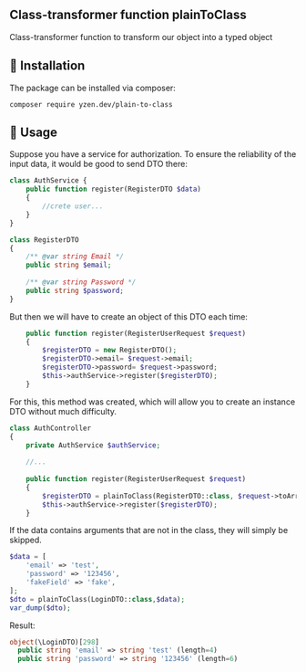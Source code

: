 ## Class-transformer function plainToClass

Class-transformer function to transform our object into a typed object

## :scroll: **Installation**
The package can be installed via composer:
```
composer require yzen.dev/plain-to-class
```

## :scroll: **Usage**
Suppose you have a service for authorization. To ensure the reliability of the input data, it would be good to send DTO there:
```php
class AuthService {
    public function register(RegisterDTO $data)
    {
        //crete user...
    }
}
```
```php
class RegisterDTO
{
    /** @var string Email */
    public string $email;
    
    /** @var string Password */
    public string $password;
}
```
But then we will have to create an object of this DTO each time:
```php
    public function register(RegisterUserRequest $request)
    {
        $registerDTO = new RegisterDTO();
        $registerDTO->email= $request->email;
        $registerDTO->password= $request->password;
        $this->authService->register($registerDTO);
    }
```
For this, this method was created, which will allow you to create an instance DTO without much difficulty.
```php
class AuthController
{
    private AuthService $authService;
    
    //...
    
    public function register(RegisterUserRequest $request)
    {
        $registerDTO = plainToClass(RegisterDTO::class, $request->toArray());
        $this->authService->register($registerDTO);
    }
```

If the data contains arguments that are not in the class, they will simply be skipped.

```php 
$data = [
    'email' => 'test',
    'password' => '123456',
    'fakeField' => 'fake',
];
$dto = plainToClass(LoginDTO::class,$data);
var_dump($dto);
```
Result:
```php
object(\LoginDTO)[298]
  public string 'email' => string 'test' (length=4)
  public string 'password' => string '123456' (length=6)
```
